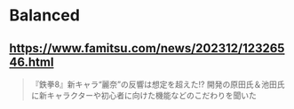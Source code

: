 # Balanced

## https://www.famitsu.com/news/202312/12326546.html

> 『鉄拳8』新キャラ“麗奈”の反響は想定を超えた!? 開発の原田氏＆池田氏に新キャラクターや初心者に向けた機能などのこだわりを聞いた
